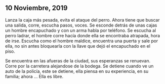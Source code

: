 ## 10 Noviembre, 2019

Lanza la caja más pesada, evita el ataque del perro. Ahora tiene que buscar una salida, corre, escucha pasos, voces. Se esconde detrás de unas cajas un hombre encapuchado y con un arma habla por teléfono. Se escucha al perro ladrar, el hombre corre hacía donde ella se encontraba atrapada, hora de irse. Escucha como el hombre maldice, encuentra una puerta y sale por ella, no sin antes bloquearla con la llave que dejó el encapuchado en el piso.

Se encuentra en las afueras de la ciudad, sus esperanzas se renuevan. Corre por la carretera alejandose de la bodega. Se detiene cuando ve un auto de la policía, este se detiene, ella piensa en su experiencia, en su familia; ahora ... Ella es libre.
